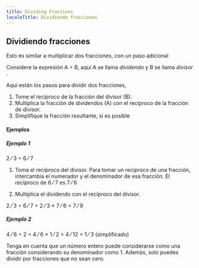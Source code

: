 ```yaml
---
title: Dividing Fractions
localeTitle: Dividiendo fracciones
---
```

## Dividiendo fracciones

Esto es similar a multiplicar dos fracciones, con un paso adicional

Considere la expresión A ÷ B, aquí A se llama _dividendo_ y B se llama _divisor_ .

Aquí están los pasos para dividir dos fracciones,

1.  Tome el recíproco de la fracción del divisor (B).
2.  Multiplica la fracción de dividendos (A) con el recíproco de la fracción de divisor.
3.  Simplifique la fracción resultante, si es posible

#### Ejemplos

##### Ejemplo 1

 2 ⁄ 3 ÷ 6 ⁄ 7 

1.  Toma el recíproco del divisor. Para tomar un recíproco de una fracción, intercambia el numerador y el denominador de esa fracción. El recíproco de 6 ⁄ 7 es 7 ⁄ 6
    
2.  Multiplica el dividendo con el recíproco del divisor.
    

 2 ⁄ 3 ÷ 6 ⁄ 7 = 2 ⁄ 3 × 7 ⁄ 6 = 7 ⁄ 9 

##### Ejemplo 2

 4 ⁄ 6 ÷ 2 = 4 ⁄ 6 × 1 ⁄ 2 = 4 ⁄ 12 = 1 ⁄ 3 (simplificado) 

Tenga en cuenta que un número entero puede considerarse como una fracción considerando su denominador como 1. Además, solo puedes dividir por fracciones que no sean cero.